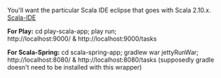 You'll want the particular Scala IDE eclipse that goes with Scala 2.10.x.
[Scala-IDE](http://scala-ide.org/download/current.html)

**For Play:** cd play-scala-app; play run;     
http://localhost:9000/  &  http://localhost:9000/tasks

**For Scala-Spring:** cd scala-spring-app; gradlew war jettyRunWar;      
http://localhost:8080/ & http://localhost:8080/tasks
(supposedly gradle doesn't need to be installed with this wrapper)
